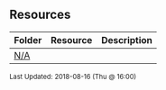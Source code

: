 ## Resources
| Folder | Resource | Description|
 | ------------|------------|------------|
 | [N/A](https://github.com/rugbyprof/4443-Mobile-Apps/tree/master/Resources/N/A) |

<sup>Last Updated: 2018-08-16 (Thu @ 16:00)</sup>